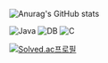 ![Anurag's GitHub stats](https://github-readme-stats.vercel.app/api?username=P-YongJun&show_icons=true&theme=radical)


![Java](https://img.shields.io/badge/-Java-F05032?style=for-the-badge&logo-html5&logoColor=ffffff)
![DB](https://img.shields.io/badge/-DB-315FF0?style=for-the-badge&logo-html5&logoColor=ffffff)
![C](https://img.shields.io/badge/-C-060D22?style=for-the-badge&logo-html5&logoColor=ffffff)

[![Solved.ac프로필](http://mazassumnida.wtf/api/v2/generate_badge?boj=eheh1573)](https://solved.ac/eheh1573})

